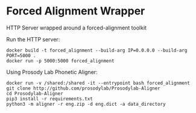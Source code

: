 # Forced Alignment Wrapper

HTTP Server wrapped around a forced-alignment toolkit

Run the HTTP server:
```
docker build -t forced_alignment --build-arg IP=0.0.0.0 --build-arg PORT=5000 .
docker run -p 5000:5000 forced_alignment
```

Using Prosody Lab Phonetic Aligner:
```
docker run -v /shared:/shared -it --entrypoint bash forced_alignment
git clone http://github.com/prosodylab/Prosodylab-Aligner
cd Prosodylab-Aligner
pip3 install -r requirements.txt
python3 -m aligner -r eng.zip -d eng.dict -a data_directory
```

